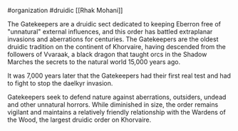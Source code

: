 #organization #druidic [[Rhak Mohani]]

The Gatekeepers are a druidic sect dedicated to keeping Eberron free of "unnatural" external influences, and this order has battled extraplanar invasions and aberrations for centuries. The Gatekeepers are the oldest druidic tradition on the continent of Khorvaire, having descended from the followers of Vvaraak, a black dragon that taught orcs in the Shadow Marches the secrets to the natural world 15,000 years ago.

It was 7,000 years later that the Gatekeepers had their first real test and had to fight to stop the daelkyr invasion.

Gatekeepers seek to defend nature against aberrations, outsiders, undead and other unnatural horrors. While diminished in size, the order remains vigilant and maintains a relatively friendly relationship with the Wardens of the Wood, the largest druidic order on Khorvaire.
